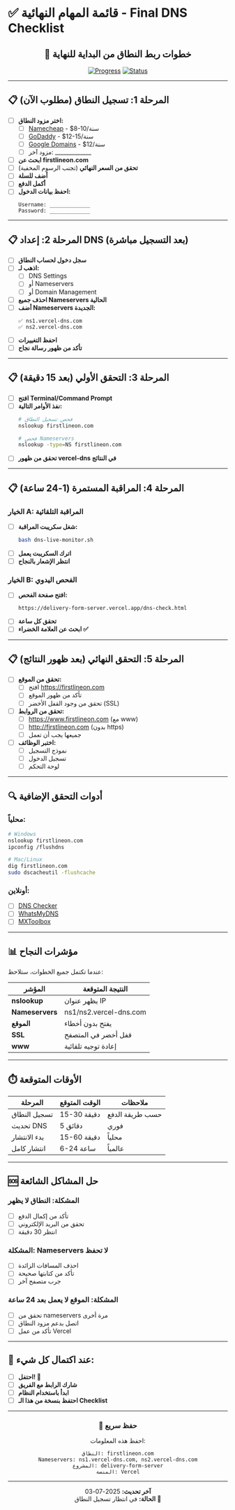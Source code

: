 # ✅ **قائمة المهام النهائية - Final DNS Checklist**

<div align="center">

## 🎯 **خطوات ربط النطاق من البداية للنهاية**

[![Progress](https://img.shields.io/badge/Progress-0%25-red)](https://firstlineon.com)
[![Status](https://img.shields.io/badge/Status-Domain_Not_Registered-yellow)](https://whois.com)

</div>

---

## 📋 **المرحلة 1: تسجيل النطاق** (مطلوب الآن)

- [ ] **اختر مزود النطاق:**
  - [ ] [Namecheap](https://namecheap.com) - $8-10/سنة
  - [ ] [GoDaddy](https://godaddy.com) - $12-15/سنة
  - [ ] [Google Domains](https://domains.google) - $12/سنة
  - [ ] مزود آخر: _____________

- [ ] **ابحث عن firstlineon.com**
- [ ] **تحقق من السعر النهائي** (تجنب الرسوم المخفية)
- [ ] **أضف للسلة**
- [ ] **أكمل الدفع**
- [ ] **احفظ بيانات الدخول:**
  ```
  Username: _____________
  Password: _____________
  ```

---

## 📋 **المرحلة 2: إعداد DNS** (بعد التسجيل مباشرة)

- [ ] **سجل دخول لحساب النطاق**
- [ ] **اذهب لـ:**
  - [ ] DNS Settings
  - [ ] أو Nameservers
  - [ ] أو Domain Management

- [ ] **احذف جميع Nameservers الحالية**
- [ ] **أضف Nameservers الجديدة:**
  ```
  ✅ ns1.vercel-dns.com
  ✅ ns2.vercel-dns.com
  ```
- [ ] **احفظ التغييرات**
- [ ] **تأكد من ظهور رسالة نجاح**

---

## 📋 **المرحلة 3: التحقق الأولي** (بعد 15 دقيقة)

- [ ] **افتح Terminal/Command Prompt**
- [ ] **نفذ الأوامر التالية:**
  ```bash
  # فحص تسجيل النطاق
  nslookup firstlineon.com
  
  # فحص Nameservers
  nslookup -type=NS firstlineon.com
  ```
- [ ] **تحقق من ظهور vercel-dns في النتائج**

---

## 📋 **المرحلة 4: المراقبة المستمرة** (1-24 ساعة)

### **الخيار A: المراقبة التلقائية**
- [ ] **شغل سكريبت المراقبة:**
  ```bash
  bash dns-live-monitor.sh
  ```
- [ ] **اترك السكريبت يعمل**
- [ ] **انتظر الإشعار بالنجاح**

### **الخيار B: الفحص اليدوي**
- [ ] **افتح صفحة الفحص:**
  ```
  https://delivery-form-server.vercel.app/dns-check.html
  ```
- [ ] **تحقق كل ساعة**
- [ ] **ابحث عن العلامة الخضراء ✅**

---

## 📋 **المرحلة 5: التحقق النهائي** (بعد ظهور النتائج)

- [ ] **تحقق من الموقع:**
  - [ ] افتح https://firstlineon.com
  - [ ] تأكد من ظهور الموقع
  - [ ] تحقق من وجود القفل الأخضر (SSL)

- [ ] **تحقق من الروابط:**
  - [ ] https://www.firstlineon.com (مع www)
  - [ ] http://firstlineon.com (بدون https)
  - [ ] جميعها يجب أن تعمل

- [ ] **اختبر الوظائف:**
  - [ ] نموذج التسجيل
  - [ ] تسجيل الدخول
  - [ ] لوحة التحكم

---

## 🔍 **أدوات التحقق الإضافية**

### **محلياً:**
```bash
# Windows
nslookup firstlineon.com
ipconfig /flushdns

# Mac/Linux
dig firstlineon.com
sudo dscacheutil -flushcache
```

### **أونلاين:**
- [ ] [DNS Checker](https://dnschecker.org/#NS/firstlineon.com)
- [ ] [WhatsMyDNS](https://whatsmydns.net/#NS/firstlineon.com)
- [ ] [MXToolbox](https://mxtoolbox.com/SuperTool.aspx?action=dns%3afirstlineon.com)

---

## 📊 **مؤشرات النجاح**

عندما تكتمل جميع الخطوات، ستلاحظ:

| المؤشر | النتيجة المتوقعة |
|--------|------------------|
| **nslookup** | يظهر عنوان IP |
| **Nameservers** | ns1/ns2.vercel-dns.com |
| **الموقع** | يفتح بدون أخطاء |
| **SSL** | قفل أخضر في المتصفح |
| **www** | إعادة توجيه تلقائية |

---

## ⏱️ **الأوقات المتوقعة**

| المرحلة | الوقت المتوقع | ملاحظات |
|---------|---------------|---------|
| تسجيل النطاق | 15-30 دقيقة | حسب طريقة الدفع |
| تحديث DNS | 5 دقائق | فوري |
| بدء الانتشار | 15-60 دقيقة | محلياً |
| انتشار كامل | 6-24 ساعة | عالمياً |

---

## 🆘 **حل المشاكل الشائعة**

### **المشكلة: النطاق لا يظهر**
- [ ] تأكد من إكمال الدفع
- [ ] تحقق من البريد الإلكتروني
- [ ] انتظر 30 دقيقة

### **المشكلة: Nameservers لا تحفظ**
- [ ] احذف المسافات الزائدة
- [ ] تأكد من كتابتها صحيحة
- [ ] جرب متصفح آخر

### **المشكلة: الموقع لا يعمل بعد 24 ساعة**
- [ ] تحقق من nameservers مرة أخرى
- [ ] اتصل بدعم مزود النطاق
- [ ] تأكد من عمل Vercel

---

## 🎉 **عند اكتمال كل شيء:**

- [ ] **احتفل! 🎊**
- [ ] **شارك الرابط مع الفريق**
- [ ] **ابدأ باستخدام النظام**
- [ ] **احتفظ بنسخة من هذا الـ Checklist**

---

<div align="center">

### 📱 **حفظ سريع**

احفظ هذه المعلومات:
```
النطاق: firstlineon.com
Nameservers: ns1.vercel-dns.com, ns2.vercel-dns.com
المشروع: delivery-form-server
المنصة: Vercel
```

---

**آخر تحديث:** 2025-07-03  
**الحالة:** في انتظار تسجيل النطاق 🔴

</div>